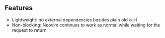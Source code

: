 ## Features

*   Lightweight: no external dependencies besides plain old `curl`
*   Non-blocking: Neovim continues to work as normal while waiting for the
    request to return

